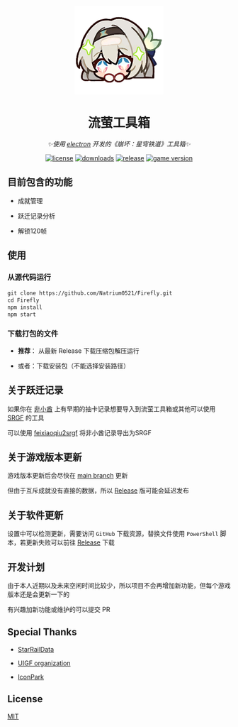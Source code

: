 <p align="center">
    <img src="./src/static/image/icon.png" width="200" height="200" alt="Firefly">
</p>

<div align="center">

# 流萤工具箱

_✨使用 [electron](https://github.com/electron/electron) 开发的《崩坏：星穹铁道》工具箱✨_

[![license](https://img.shields.io/github/license/Natrium0521/Firefly)](./LICENSE)
[![downloads](https://img.shields.io/github/downloads/Natrium0521/Firefly/total)](https://github.com/Natrium0521/Firefly/releases/latest)
[![release](https://img.shields.io/github/v/release/Natrium0521/Firefly?color=9f71d3)](https://github.com/Natrium0521/Firefly/releases/latest)
[![game version](https://img.shields.io/badge/for_HSR-v3.4-9f71d3)](https://github.com/Natrium0521/Firefly/releases/latest)

</div>

## 目前包含的功能

- 成就管理

- 跃迁记录分析

- 解锁120帧

## 使用

### 从源代码运行

```
git clone https://github.com/Natrium0521/Firefly.git
cd Firefly
npm install
npm start
```

### 下载打包的文件

+ **推荐**： 从最新 Release 下载压缩包解压运行

+ 或者：下载安装包（不能选择安装路径）

## 关于跃迁记录

如果你在 [非小酋](https://feixiaoqiu.com/) 上有早期的抽卡记录想要导入到流萤工具箱或其他可以使用 [SRGF](https://uigf.org/zh/partnership.html#%E4%BD%BF%E7%94%A8-srgf-%E6%A0%87%E5%87%86%E7%9A%84%E9%A1%B9%E7%9B%AE) 的工具

可以使用 [feixiaoqiu2srgf](https://github.com/Natrium0521/feixiaoqiu2srgf) 将非小酋记录导出为SRGF

## 关于游戏版本更新

游戏版本更新后会尽快在 [main branch](https://github.com/Natrium0521/Firefly/tree/main) 更新

但由于互斥成就没有直接的数据，所以 [Release](https://github.com/Natrium0521/Firefly/releases) 版可能会延迟发布

## 关于软件更新

设置中可以检测更新，需要访问 `GitHub` 下载资源，替换文件使用 `PowerShell` 脚本，若更新失败可以前往 [Release](https://github.com/Natrium0521/Firefly/releases) 下载

## 开发计划

由于本人近期以及未来空闲时间比较少，所以项目不会再增加新功能，但每个游戏版本还是会更新一下的

有兴趣加新功能或维护的可以提交 PR

## Special Thanks

- [StarRailData](https://github.com/Dimbreath/StarRailData)

- [UIGF organization](https://uigf.org)

- [IconPark](http://iconpark.oceanengine.com/official)

## License

[MIT](./LICENSE)
